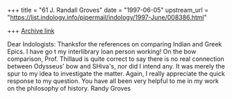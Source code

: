 +++
title = "61 J. Randall Groves"
date = "1997-06-05"
upstream_url = "https://list.indology.info/pipermail/indology/1997-June/008386.html"

+++
[Archive link](https://list.indology.info/pipermail/indology/1997-June/008386.html)

Dear Indologists:
Thanksfor the references on comparing Indian and Greek Epics. I have go
t my interlibrary loan person working! On the bow comparison, Prof.
Thillaud is quite correct to say there is no real connection between
Odysseus' bow and SHiva's, nor did I intend any. It was merely the spur
to my idea to investigate the matter. Again, I really appreciate the
quick response to my question. You have all been very helpful to me in
my work on the philosophy of history. Randy Groves




